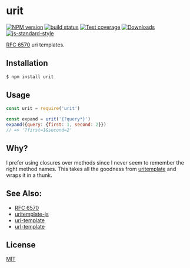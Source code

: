 # urit
[![NPM version][npm-image]][npm-url]
[![build status][travis-image]][travis-url]
[![Test coverage][coveralls-image]][coveralls-url]
[![Downloads][downloads-image]][downloads-url]
[![js-standard-style][standard-image]][standard-url]

[RFC 6570][rfc] uri templates.

## Installation
```bash
$ npm install urit
```

## Usage
```js
const urit = require('urit')

const expand = urit('{?query*}')
expand({query: {first: 1, second: 2}})
// => '?first=1&second=2'
```

## Why?
I prefer using closures over methods since I never seem to remember the
right method names. This takes all the goodness from [uritemplate][uritemplate]
and wraps it in a thunk.

## See Also:
- [RFC 6570][rfc]
- [uritemplate-js](https://github.com/fxa/uritemplate-js)
- [uri-template](https://www.npmjs.com/package/uri-template)
- [url-template](https://www.npmjs.com/package/url-template)

## License
[MIT](https://tldrlegal.com/license/mit-license)

[rfc]: http://tools.ietf.org/html/rfc6570
[uritemplate]: https://github.com/fxa/uritemplate-js

[npm-image]: https://img.shields.io/npm/v/urit.svg?style=flat-square
[npm-url]: https://npmjs.org/package/urit
[travis-image]: https://img.shields.io/travis/yoshuawuyts/urit.svg?style=flat-square
[travis-url]: https://travis-ci.org/yoshuawuyts/urit
[coveralls-image]: https://img.shields.io/coveralls/yoshuawuyts/urit.svg?style=flat-square
[coveralls-url]: https://coveralls.io/r/yoshuawuyts/urit?branch=master
[downloads-image]: http://img.shields.io/npm/dm/urit.svg?style=flat-square
[downloads-url]: https://npmjs.org/package/urit
[standard-image]: https://img.shields.io/badge/code%20style-standard-brightgreen.svg?style=flat-square
[standard-url]: https://github.com/feross/standard
